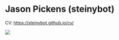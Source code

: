 # Jason Pickens (steinybot)

CV: https://steinybot.github.io/cv/

<img src="https://github-readme-stats-git-master-steinybots-projects.vercel.app/api?username=steinybot&theme=algolia&show_icons=true&exclude_repo=github-readme-stats" />
